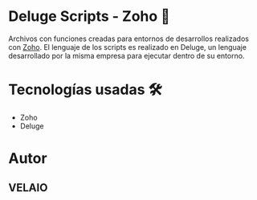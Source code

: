 # Deluge Scripts - Zoho 🚀

Archivos con funciones creadas para entornos de desarrollos realizados con [Zoho](https://www.zoho.com/es-xl/). El lenguaje de los scripts es realizado en Deluge, un lenguaje desarrollado por la misma empresa para ejecutar dentro de su entorno.

# Tecnologías usadas 🛠

- Zoho
- Deluge

# Autor

## VELAIO
